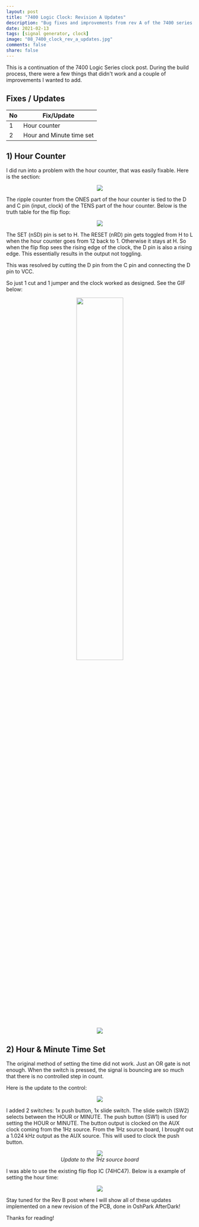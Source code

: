 ```yaml
---
layout: post
title: "7400 Logic Clock: Revision A Updates"
description: "Bug fixes and improvements from rev A of the 7400 series clock"
date: 2021-02-13
tags: [signal generator, clock]
image: "08_7400_clock_rev_a_updates.jpg"
comments: false
share: false
---
```


This is a continuation of the 7400 Logic Series clock post. During the build process, there were a few things that didn't work and a couple of improvements I wanted to add.

## Fixes / Updates

| No        | Fix/Update  |
| --------- |------------ |
| 1         | Hour counter            |
| 2         | Hour and Minute time set             |

## 1) Hour Counter

I did run into a problem with the hour counter, that was easily fixable. Here is the section:
<p align="center">
  <img src="{{ "/images/08_7400_clock_rev_a_updates/01.webp" | prepend: site.baseurl }}"  />
  <br>
</p>
The ripple counter from the ONES part of the hour counter is tied to the D and C pin (input, clock) of the TENS part of the hour counter. Below is the truth table for the flip flop:
<p align="center">
  <img src="{{ "/images/08_7400_clock_rev_a_updates/02.webp" | prepend: site.baseurl }}"  />
  <br>
</p>
The SET (nSD) pin is set to H. The RESET (nRD) pin gets toggled from H to L when the hour counter goes from 12 back to 1. Otherwise it stays at H. So when the flip flop sees the rising edge of the clock, the D pin is also a rising edge. This essentially results in the output not toggling.

This was resolved by cutting the D pin from the C pin and connecting the D pin to VCC.

So just 1 cut and 1 jumper and the clock worked as designed. See the GIF below:
<p align="center">
  <img src="{{ "/images/08_7400_clock_rev_a_updates/cut_jumper.jpg" | prepend: site.baseurl }}" width="50%"   />
  <br>
</p>
<p align="center">
  <img src="{{ "/images/08_7400_clock_rev_a_updates/clock_final.gif" | prepend: site.baseurl }}" />
  <br>
</p>

## 2) Hour & Minute Time Set

The original method of setting the time did not work. Just an OR gate is not enough. When the switch is pressed, the signal is bouncing are so much that there is no controlled step in count. 

Here is the update to the control:

<p align="center">
  <img src="{{ "/images/08_7400_clock_rev_a_updates/03.jpg" | prepend: site.baseurl }}"  />
  <br>
</p>

I added 2 switches: 1x push button, 1x slide switch. The slide switch (SW2) selects between the HOUR or MINUTE. The push button (SW1) is used for setting the HOUR or MINUTE. The button output is clocked on the AUX clock coming from the 1Hz source. From the 1Hz source board, I brought out a 1.024 kHz output as the AUX source. This will used to clock the push button. 

<p align="center">
  <img src="{{ "/images/08_7400_clock_rev_a_updates/04.jpg" | prepend: site.baseurl }}"  />
  <br>
  <em>Update to the 1Hz source board</em>
</p>

I was able to use the existing flip flop IC (74HC47). Below is a example of setting the hour time:

<p align="center">
  <img src="{{ "/images/08_7400_clock_rev_a_updates/HourTime_set.gif" | prepend: site.baseurl }}"  />
  <br>
</p>



Stay tuned for the Rev B post where I will show all of these updates implemented on a new revision of the PCB, done in OshPark AfterDark!

Thanks for reading!